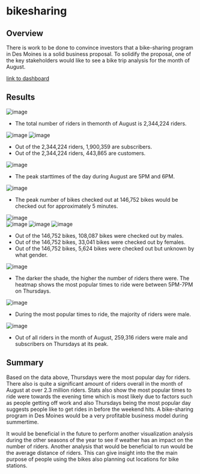 # bikesharing

## Overview
There is work to be done to convince investors that a bike-sharing program in Des Moines is a solid business proposal. To solidify the proposal, one of the key stakeholders would like to see a bike trip analysis for the month of August.

[link to dashboard](https://public.tableau.com/shared/45X7JPXBC?:display_count=n&:origin=viz_share_link "Link to Dashboard")

## Results

![image](https://user-images.githubusercontent.com/86776606/200422922-4b87afdc-e605-4758-af2a-041276917d61.png)  
- The total number of riders in themonth of August is 2,344,224 riders.  

![image](https://user-images.githubusercontent.com/86776606/200423261-7505fab0-9a1a-492b-a364-24af1cd96e40.png)
![image](https://user-images.githubusercontent.com/86776606/200423305-f1c75fff-c39d-463a-bfd6-8b6478d93bb6.png)  
- Out of the 2,344,224 riders, 1,900,359 are subscribers.
- Out of the 2,344,224 riders, 443,865 are customers.  

![image](https://user-images.githubusercontent.com/86776606/200423638-a55e9453-a4ff-46cb-a2a9-e4aadce3827f.png)  
- The peak starttimes of the day during August are 5PM and 6PM.  

![image](https://user-images.githubusercontent.com/86776606/200424741-12e6318b-411d-480f-8438-c7d097e81bb7.png)  
- The peak number of bikes checked out at 146,752 bikes would be checked out for approximately 5 minutes.  

![image](https://user-images.githubusercontent.com/86776606/200425536-f980c5de-657f-4ffa-b9ce-7d7abb9051b2.png)  
![image](https://user-images.githubusercontent.com/86776606/200425619-47e67cd5-a0a2-463e-a507-8c7d78c594bd.png)
![image](https://user-images.githubusercontent.com/86776606/200425708-9d358749-7c3c-49fa-8feb-a1455d6acfce.png)
![image](https://user-images.githubusercontent.com/86776606/200425773-04ea3a78-98a0-4a3d-aef7-5916d7ea2434.png)  
- Out of the 146,752 bikes, 108,087 bikes were checked out by males.
- Out of the 146,752 bikes, 33,041 bikes were checked out by females.
- Out of the 146,752 bikes, 5,624 bikes were checked out but unknown by what gender.  

![image](https://user-images.githubusercontent.com/86776606/200426529-30c1b3bf-1d52-40e8-9ab1-4a2f29f840b3.png)  
- The darker the shade, the higher the number of riders there were. The heatmap shows the most popular times to ride were between 5PM-7PM on Thursdays.  

![image](https://user-images.githubusercontent.com/86776606/200427060-998b915c-54a7-4001-ada2-9d0aa86b0cc4.png)  
- During the most popular times to ride, the majority of riders were male.  

![image](https://user-images.githubusercontent.com/86776606/200427348-f7c57a34-bfce-4e60-88a4-54a470ae28ed.png)  
- Out of all riders in the month of August, 259,316 riders were male and subscribers on Thursdays at its peak.  

## Summary
Based on the data above, Thursdays were the most popular day for riders. There also is quite a significant amount of riders overall in the month of August at over 2.3 million riders. Stats also show the most popular times to ride were towards the evening time which is most likely due to factors such as people getting off work and also Thursdays being the most popular day suggests people like to get rides in before the weekend hits. A bike-sharing program in Des Moines would be a very profitable business model during summertime.

It would be beneficial in the future to perform another visualization analysis during the other seasons of the year to see if weather has an impact on the number of riders. Another analysis that would be beneficial to run would be the average distance of riders. This can give insight into the the main purpose of people using the bikes also planning out locations for bike stations.
